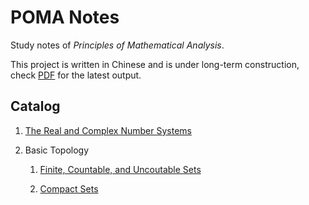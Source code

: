 # POMA Notes

Study notes of *Principles of Mathematical Analysis*.

This project is written in Chinese and is under long-term construction, check [PDF](./out/poma-notes.pdf) for the latest output.

## Catalog

1. [The Real and Complex Number Systems](./Ch01%20The%20Real%20and%20Complex%20Number%20Systems/The%20Real%20and%20Complex%20Number%20Systems.tex)

1. Basic Topology

    1. [Finite, Countable, and Uncoutable Sets](./Ch02%20Basic%20Topology/Sec01%20Finite%2C%20Countable%2C%20and%20Uncoutable%20Sets.tex)

    1. [Compact Sets](./Ch02%20Basic%20Topology/Sec02%20Compact%20Sets.tex)

    <!-- 1. [Perfect Sets](./Ch02%20Basic%20Topology/Sec03%20Perfect%20Sets.tex) -->

    <!-- 1. [Connected Sets](./Ch02%20Basic%20Topology/Sec04%20Connected%20Sets.tex) -->
